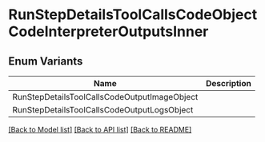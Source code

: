 # RunStepDetailsToolCallsCodeObjectCodeInterpreterOutputsInner

## Enum Variants

| Name | Description |
|---- | -----|
| RunStepDetailsToolCallsCodeOutputImageObject |  |
| RunStepDetailsToolCallsCodeOutputLogsObject |  |

[[Back to Model list]](../README.md#documentation-for-models) [[Back to API list]](../README.md#documentation-for-api-endpoints) [[Back to README]](../README.md)


